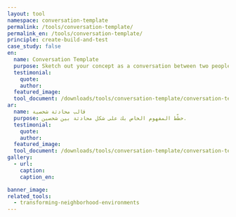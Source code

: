 ```yaml
---
layout: tool
namespace: conversation-template
permalink: /tools/conversation-template/
permalink_en: /tools/conversation-template/
principle: create-build-and-test
case_study: false
en:
  name: Conversation Template
  purpose: Sketch out your concept as a conversation between two people.
  testimonial:
    quote: 
    author: 
  featured_image: 
  tool_document: /downloads/tools/conversation-template/conversation-template-en.pdf
ar:
  name: قالب محادثة شخصية
  purpose: خطّط المفهوم الخاص بك على شكل محادثة بين شخصين.
  testimonial:
    quote: 
    author: 
  featured_image: 
  tool_document: /downloads/tools/conversation-template/conversation-template-ar.pdf
gallery:
  - url: 
    caption:
    caption_en:

banner_image:
related_tools:
  - transforming-neighborhood-environments
---
```

